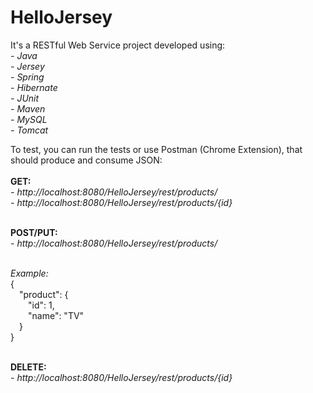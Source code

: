 # HelloJersey
It's a RESTful Web Service project developed using:
<br><i>- Java</i>
<br><i>- Jersey</i>
<br><i>- Spring</i>
<br><i>- Hibernate</i>
<br><i>- JUnit</i>
<br><i>- Maven</i>
<br><i>- MySQL</i>
<br><i>- Tomcat</i>

To test, you can run the tests or use Postman (Chrome Extension), that should produce and consume JSON:
<br>
<br><b>GET:</b>
<br><i>- http://localhost:8080/HelloJersey/rest/products/</i>
<br><i>- http://localhost:8080/HelloJersey/rest/products/{id}</i>

<br><b>POST/PUT:</b>
<br><i>- http://localhost:8080/HelloJersey/rest/products/</i>

<br><i>Example:</i>
<br>{
<br>&emsp;"product": {
<br>&emsp;&emsp;"id": 1,
<br>&emsp;&emsp;"name": "TV"
<br>&emsp;}
<br>}

<br><b>DELETE:</b>
<br><i>- http://localhost:8080/HelloJersey/rest/products/{id}</i>